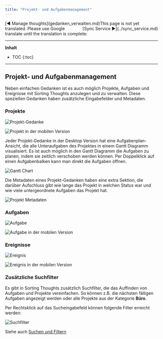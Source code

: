 ```yaml
---
title: "Projekt- und Aufgabenmanagement"
---
```


<div class="pageNavigation">
<div style="float:left;">
   [◀️ Manage thoughts](gedanken_verwalten.md)
</div>
<div style="float:right;">
  [Sync Service ▶️](../sync_service.md)
</div>
</div>

<div class="notTranslated">
This page is not yet translated. Please use Google translate until the translation is complete:
<div id="google_translate_element"></div>
</div>

---------------
__Inhalt__
* TOC
{:toc}
---------------

## Projekt- und Aufgabenmanagement

Neben einfachen Gedanken ist es auch möglich Projekte, Aufgaben und Ereignisse mit Sorting Thoughts anzulegen und zu verwalten. Diese speziellen Gedanken haben zusätzliche Eingabefelder und Metadaten.

### Projekte

![Projekt-Gedanke](../assets/images/projekt-gedanke.png)

![Projekt in der mobilen Version](../assets/images/st-ios-projekt.png)

Jeder Projekt-Gedanke in der Desktop Version hat eine Aufgabenplan-Ansicht, die alle Unteraufgaben des Projektes in einem Gantt Diagramm visualisiert. Es ist auch möglich in den Gantt Diagramm die Aufgaben zu planen, indem sie zeitlich verschoben werden können. Per Doppelklick auf einen Aufgabenbalken kann man direkt die Aufgaben öffnen.

![Gantt Chart](../assets/images/gantt-chart.png)

Die Metadaten eines Projekt-Gedanken haben eine extra Sektion, die darüber Aufschluss gibt wie lange das Projekt in welchen Status war und wie viele untergeordnete Aufgaben das Projekt hat.

![Projekt Metadaten](../assets/images/projekt-metadata.png)

### Aufgaben

![Aufgabe](../assets/images/aufgabe.png)

![Aufgabe in der mobilen Version](../assets/images/st-ios-aufgabe.png)

### Ereignisse

![Ereignis](../assets/images/ereignis.png)

![Ereignis in der mobilen Version](../assets/images/st-ios-ereignis.png)

### Zusätzliche Suchfilter

Es gibt in Sorting Thoughts zusätzlich Suchfilter, die das Auffinden von Aufgaben und Projekte vereinfachen. So können z.B. die nächsten fälligen Aufgaben angezeigt werden oder alle Projekte aus der Kategorie **Büro**.

Per Rechtsklick auf das Sucheingabefeld können folgende Filter erreicht werden:

![Suchfilter](../assets/images/such-filter.png)

Siehe auch [Suchen und Filtern](./gedanken_verwalten_desktop.html#filter)
